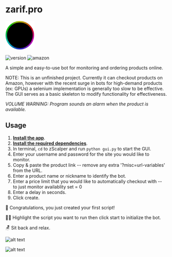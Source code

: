 # zarif.pro

<img src="/logo.png" height="90px">

![version](https://img.shields.io/badge/version-alpha-blue?logo=github) ![amazon](https://img.shields.io/badge/amazon-passing-brightgreen?logo=amazon)

A simple and easy-to-use bot for monitoring and ordering products online.

NOTE: This is an unfinished project. Currently it can checkout products on Amazon, however with the recent surge in bots for high-demand products (ex: GPUs) a selenium implementation is generally too slow to be effective. The GUI serves as a basic skeleton to modify functionality for effectiveness.

*VOLUME WARNING: Program sounds an alarm when the product is available.*

## Usage

1. __[Install the app](https://github.com/zarifpour/zScalper)__.
2. __[Install the required dependencies](/requirements.txt)__.
3. In terminal, `cd` to zScalper and run `python gui.py` to start the GUI.
4. Enter your username and password for the site you would like to monitor.
5. Copy & paste the product link  --  remove any extra '?misc=url-variables' from the URL.
6. Enter a product name or nickname to identify the bot.
7. Enter a price limit that you would like to automatically checkout with   --  to just monitor availablity set = 0
8. Enter a delay in seconds.
9. Click create.

🎉 Congratulations, you just created your first script!

🏃‍♀️ Highlight the script you want to run then click start to initialize the bot.

🪑 Sit back and relax.


![alt text](https://github.com/zefault/zScalper/blob/master/assets/img/gui-example.png?raw=true)

![alt text](https://github.com/zefault/zScalper/blob/master/assets/img/driver-window-example.png?raw=true)